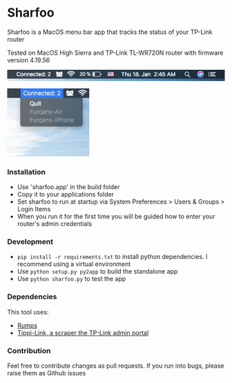 # Sharfoo
Sharfoo is a MacOS menu bar app that tracks the status of your TP-Link router

Tested on MacOS High Sierra and TP-Link TL-WR720N router with firmware version 4.19.56

![Screenshot - Menu](screenshots/ss1.png)

![Screenshot - Clicked](screenshots/ss2.png)

### Installation
- Use 'sharfoo.app' in the build folder
- Copy it to your applications folder
- Set sharfoo to run at startup via System Preferences > Users &amp; Groups > Login Items
- When you run it for the first time you will be guided how to enter your router's admin credentials

### Development
- `pip install -r requirements.txt` to install python dependencies. I recommend using a virtual environment
- Use `python setup.py py2app` to build the standalone app
- Use `python sharfoo.py` to test the app

### Dependencies
This tool uses:
- [Rumps](https://github.com/jaredks/rumps)
- [Tippi-Link, a scraper the TP-Link admin portal](https://github.com/furqan-shakoor/tippi-link)


### Contribution
Feel free to contribute changes as pull requests. If you run into bugs, please raise them as Github issues